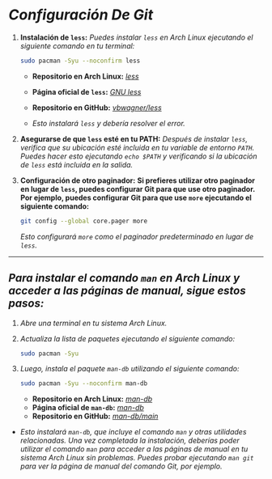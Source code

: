 <!-- Autor: Daniel Benjamin Perez Morales -->
<!-- GitHub: https://github.com/DanielBenjaminPerezMoralesDev13 -->
<!-- Gitlab: https://gitlab.com/DanielBenjaminPerezMoralesDev13 -->
<!-- Correo electrónico: danielperezdev@proton.me -->

# ***Configuración De Git***

1. **Instalación de `less`:** *Puedes instalar `less` en Arch Linux ejecutando el siguiente comando en tu terminal:*

   ```bash
   sudo pacman -Syu --noconfirm less
   ```

   - **Repositorio en Arch Linux:** *[less](https://archlinux.org/packages/core/x86_64/less/ "https://archlinux.org/packages/core/x86_64/less/")*
   - **Página oficial de `less`:** *[GNU less](https://www.greenwoodsoftware.com/less/ "https://www.greenwoodsoftware.com/less/")*
   - **Repositorio en GitHub:** *[vbwagner/less](https://github.com/vbwagner/less "https://github.com/vbwagner/less")*

   - *Esto instalará `less` y debería resolver el error.*

2. **Asegurarse de que `less` esté en tu PATH:** *Después de instalar `less`, verifica que su ubicación esté incluida en tu variable de entorno `PATH`. Puedes hacer esto ejecutando `echo $PATH` y verificando si la ubicación de `less` está incluida en la salida.*

3. **Configuración de otro paginador:** **Si prefieres utilizar otro paginador en lugar de `less`, puedes configurar Git para que use otro paginador. Por ejemplo, puedes configurar Git para que use `more` ejecutando el siguiente comando:**

   ```bash
   git config --global core.pager more
   ```

   *Esto configurará `more` como el paginador predeterminado en lugar de `less`.*

---

## ***Para instalar el comando `man` en Arch Linux y acceder a las páginas de manual, sigue estos pasos:***

1. *Abre una terminal en tu sistema Arch Linux.*

2. *Actualiza la lista de paquetes ejecutando el siguiente comando:*

   ```bash
   sudo pacman -Syu
   ```

3. *Luego, instala el paquete `man-db` utilizando el siguiente comando:*

   ```bash
   sudo pacman -Syu --noconfirm man-db
   ```

   - **Repositorio en Arch Linux:** *[man-db](https://archlinux.org/packages/core/x86_64/man-db/ "https://archlinux.org/packages/core/x86_64/man-db/")*
   - **Página oficial de `man-db`:** *[man-db](https://www.nongnu.org/man-db/ "https://www.nongnu.org/man-db/")*
   - **Repositorio en GitHub:** *[man-db/main](https://github.com/giraldeau/man-db-2.6.3 "https://github.com/giraldeau/man-db-2.6.3")*

- *Esto instalará `man-db`, que incluye el comando `man` y otras utilidades relacionadas. Una vez completada la instalación, deberías poder utilizar el comando `man` para acceder a las páginas de manual en tu sistema Arch Linux sin problemas. Puedes probar ejecutando `man git` para ver la página de manual del comando Git, por ejemplo.*

